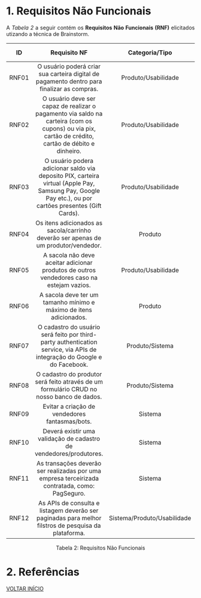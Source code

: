 # 1. Requisitos Não Funcionais

<p align="justify">A <i>Tabela 2</i> a seguir contém os <b>Requisitos Não Funcionais (RNF)</b> elicitados utizando a técnica de Brainstorm.</p>

| ID   |  Requisito NF | Categoria/Tipo | Prioridade | Requisitos Relacionados |
| :---:| :-----------: |:-------------: | :--------: | :---------------------: |
| RNF01 |  O usuário poderá criar sua carteira digital de pagamento dentro para finalizar as compras. | Produto/Usabilidade |Alta  |     |
| RNF02 |  O usuário deve ser capaz de realizar o pagamento via saldo na carteira (com os cupons) ou via pix, cartão de crédito, cartão de débito e dinheiro. | Produto/Usabilidade |Alta | RNF01 |
| RNF03 |  O usuário podera adicionar saldo via deposito PIX, carteira virtual (Apple Pay, Samsung Pay, Google Pay etc.), ou por cartões presentes (Gift Cards). | Produto/Usabilidade |Alta | RNF01 |
| RNF04 |  Os itens adicionados as sacola/carrinho deverão ser apenas de um produtor/vendedor. | Produto |Alta  |     |
| RNF05 |  A sacola não deve aceitar adicionar produtos de outros vendedores caso na estejam vazios. | Produto/Usabilidade |Alta  |  RNF04 |
| RNF06 |  A sacola deve ter um tamanho mínimo e máximo de itens adicionados. | Produto |Média  |     |
| RNF07 |  O cadastro do usuário será feito por third-party authentication service, via APIs de integração do Google e do Facebook. | Produto/Sistema |Alta  |     |
| RNF08 |  O cadastro do produtor será feito através de um formulário CRUD no nosso banco de dados. | Produto/Sistema |Alta  |     |
| RNF09 |Evitar a criação de vendedores fantasmas/bots.| Sistema |Alta  | RNF08    |
| RNF10 |  Deverá existir uma validação de cadastro de vendedores/produtores.|Sistema|Alta  |   RNF08  |
| RNF11 |As transações deverão ser realizadas por uma empresa terceirizada contratada, como: PagSeguro.|Sistema |Alta  |   RNF01/RNF02/RNF03  |
| RNF12 |As APIs de consulta e listagem deverão ser paginadas para melhor filstros de pesquisa da plataforma.|Sistema/Produto/Usabilidade | Média  |   |

<p style="text-align: center">Tabela 2: Requisitos Não Funcionais</p>

# 2. Referências

<a href="../README.md">VOLTAR INÍCIO</a>
